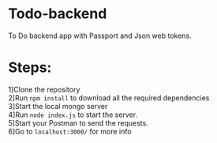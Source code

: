 # Todo-backend
To Do backend app with Passport and Json web tokens. 


# Steps:

1]Clone the repository<br>
2]Run `npm install` to download all the required dependencies<br>
3]Start the local mongo server<br>
4]Run `node index.js` to start the server.<br>
5]Start your Postman to send the requests.<br>
6]Go to `localhost:3000/` for more info

